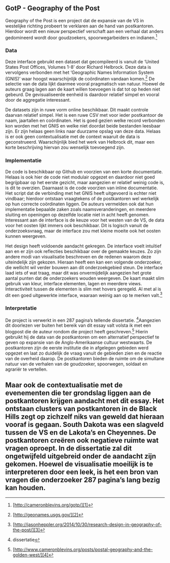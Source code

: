 
## GotP - Geography of the Post

Geography of the Post is een project dat de expansie van de VS in westelijke richting probeert te verklaren aan de hand van postkantoren. Hierdoor wordt een nieuw perspectief verschaft aan een verhaal dat anders gedomineerd wordt door goudzoekers, spoorwegarbeiders en indianen.[^1]

### Data

Deze interface gebruikt een dataset dat gecompileerd is vanuit de ‘United States Post Offices, Volumes 1-8’ door Richard Helbrock. Deze data is vervolgens verbonden met het ‘Geographic Names Information System (GNIS)’ waar hoogst waarschijnlijk de coördinaten vandaan komen.[^2] De selectie van de data lijkt daarmee vooral pragmatisch van natuur. Hoewel de auteurs graag lagen aan de kaart willen toevoegen is dat tot op heden niet gebeurd. De gevisualiseerde eenheid is daardoor relatief simpel en vooral door de aggregatie interessant.

De datasets zijn in ruwe vorm online beschikbaar. Dit maakt controle daarvan relatief simpel. Het is een ruwe CSV met voor ieder postkantoor de naam, jaartallen en coördinaten. Het is goed gezien welke record verbonden kon worden met het GNIS en welke niet doordat beide bestanden leesbaar zijn. Er zijn helaas geen links naar duurzame opslag van deze data. Helaas is er ook geen contextualisatie met de context waaruit de data is geconstrueerd. Waarschijnlijk bied het werk van Helbrock dit, maar een korte beschrijving hiervan zou wenselijk toevoegend zijn.

### Implementatie

De code is beschikbaar op Github en voorzien van een korte documentatie. Helaas is ook hier de code niet modulair opgezet en daardoor niet goed begrijpbaar op het eerste gezicht, maar aangezien er relatief weinig code is, is dit te overzien. Daarnaast is de code voorzien van inline documentatie. Het script dat de verbinding met het GNIS heeft uitgevoerd is echter niet vindbaar; hierdoor ontstaan vraagtekens of de postkantoren wel werkelijk op hun correcte coördinaten liggen. De auteurs vermelden ook dat hun implementatie bepaalde zaken zoals naamsveranderingen, en meerdere sluiting en openingen op dezelfde locatie niet in acht heeft genomen. Interessant aan de interface is de keuze voor het westen van de VS, de data voor het oosten lijkt immers ook beschikbaar. Dit is logisch vanuit de onderzoeksvraag, maar de interface zou met kleine moeite ook het oosten kunnen weergeven.

Het design heeft voldoende aandacht gekregen. De interface voelt   intuïtief aan en er zijn ook reflecties beschikbaar over de gemaakte keuzes. Zo zijn andere modi van visualisatie beschreven en de redenen waarom deze uiteindelijk zijn gekozen. Hieraan heeft een kan een volgende onderzoeker, die wellicht wil verder bouwen aan dit onderzoekgebied steun. De interface laad iets of wat traag, maar dit was onvermijdelijk aangezien het grote aantal punten dat de onderzoekers wouden weergeven. De kaart maakt slim gebruik van kleur, interface elementen, lagen en meerdere views. Interactiviteit tussen de elementen is slim met hovers geregeld. Al met al is dit een goed uitgewerkte interface, waaraan weinig aan op te merken valt.[^3]

### Interpretatie

De project is verwerkt in een 287 pagina’s tellende dissertatie. [^4]Aangezien dit doorlezen ver buiten het bereik van dit essay valt volsta ik met een blogpost die de auteur rondom die project heeft geschreven.[^5] Hierin gebruikt hij de data van de postkantoren om een alternatief perspectief te geven op expansie van de Anglo-Amerikaanse cultuur westwaarts. De postkantoren zijn de eerste institutie die in afgelegen gebieden werd opgezet en laat zo duidelijk de vraag vanuit de gebieden zien en de reactie van de overheid daarop. De postkantoren bieden de ruimte om de simultane natuur van de verhalen van de goudzoeker, spoorwegen, soldaat en agrariër te vertellen. 

Maar ook de contextualisatie met de evenementen die ter grondslag liggen aan de postkantoren krijgen aandacht met dit essay. Het ontstaan clusters van postkantoren in de Black Hills zegt op zichzelf niks van geweld dat hieraan vooraf is gegaan. South Dakota was een slagveld tussen de VS en de Lakota’s en Cheyennes. De postkantoren creëren ook negatieve ruimte wat vragen oproept. In de dissertatie zal dit ongetwijfeld uitgebreid onder de aandacht zijn gekomen. Hoewel de visualisatie moeilijk is te interpreteren door een leek, is het een bron van vragen die onderzoeker 287 pagina’s lang bezig kan houden.
---- 

[^1]:	[http://cameronblevins.org/gotp/][1]

[^2]:	[http://geonames.usgs.gov/][2]

[^3]:	[http://jasonheppler.org/2014/10/30/research-design-in-geography-of-the-post/][3]

[^4]:	dissertatie

[^5]:	[http://www.cameronblevins.org/posts/postal-geography-and-the-golden-west/][4]

[1]:	http://cameronblevins.org/gotp/
[2]:	http://geonames.usgs.gov/
[3]:	http://jasonheppler.org/2014/10/30/research-design-in-geography-of-the-post/
[4]:	http://www.cameronblevins.org/posts/postal-geography-and-the-golden-west/